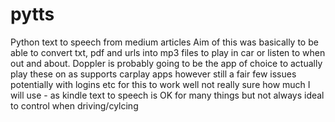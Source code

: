 # pytts
Python text to speech from medium articles
Aim of this was basically to be able to convert txt, pdf and urls into mp3 files to play in car or listen to when out 
and about.  Doppler is probably going to be the app of choice to actually play these on as supports carplay apps
however still a fair few issues potentially with logins etc for this to work well
not really sure how much I will use - as kindle text to speech is OK for many things but not always ideal to control
when driving/cylcing
